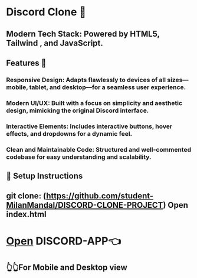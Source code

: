# Discord Clone 🚀

## Modern Tech Stack: Powered by HTML5, Tailwind , and JavaScript.

## Features 🌟

### Responsive Design: Adapts flawlessly to devices of all sizes—mobile, tablet, and desktop—for a seamless user experience.

### Modern UI/UX: Built with a focus on simplicity and aesthetic design, mimicking the original Discord interface.

### Interactive Elements: Includes interactive buttons, hover effects, and dropdowns for a dynamic feel.

### Clean and Maintainable Code: Structured and well-commented codebase for easy understanding and scalability.

## 🔧 Setup Instructions

## git clone: (https://github.com/student-MilanMandal/DISCORD-CLONE-PROJECT) Open index.html

# [Open](https://discord-clone-milan.netlify.app/) DISCORD-APP👈

## 👆👆For Mobile and Desktop view
